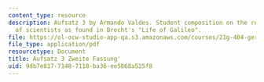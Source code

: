 ```yaml
---
content_type: resource
description: Aufsatz 3 by Armando Valdes. Student composition on the responsibility
  of scientists as found in Brecht's "Life of Galileo".
file: https://ol-ocw-studio-app-qa.s3.amazonaws.com/courses/21g-404-german-iv-spring-2005/9db7e81771487118ba36ee5868a525f8_MIT21G_404S05_aufsatz3arma.pdf
file_type: application/pdf
resourcetype: Document
title: Aufsatz 3 Zweite Fassung'
uid: 9db7e817-7148-7118-ba36-ee5868a525f8
---
```

